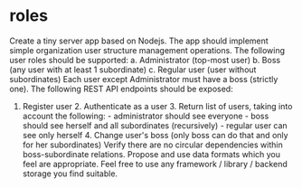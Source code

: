 # roles

Create a tiny server app based on Nodejs. The app should implement simple organization user structure management operations. The following user roles should be supported:
a. Administrator (top-most user) b. Boss (any user with at least 1 subordinate) c. Regular user (user without subordinates)
Each user except Administrator must have a boss (strictly one).
The following REST API endpoints should be exposed:
1. Register user 2. Authenticate as a user 3. Return list of users, taking into account the following: - administrator should see everyone - boss should see herself and all subordinates (recursively) - regular user can see only herself 4. Change user's boss (only boss can do that and only for her subordinates)
Verify there are no circular dependencies within boss-subordinate relations.
Propose and use data formats which you feel are appropriate.
Feel free to use any framework / library / backend storage you find suitable.


